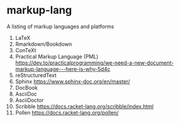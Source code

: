# markup-lang
A listing of markup languages and platforms

1. LaTeX
2. Rmarkdown/Bookdown
3. ConTeXt
4. Practical Markup Language (PML)
   https://dev.to/practicalprogramming/we-need-a-new-document-markup-language---here-is-why-5d4c
5. reStructuredText
6. Sphinx
   https://www.sphinx-doc.org/en/master/
7. DocBook
8. AsciiDoc
9. AsciiDoctor
10. Scribble
    https://docs.racket-lang.org/scribble/index.html
11. Pollen
    https://docs.racket-lang.org/pollen/
